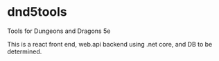 # dnd5tools
Tools for Dungeons and Dragons 5e

This is a react front end, web.api backend using .net core, and DB to be determined.
